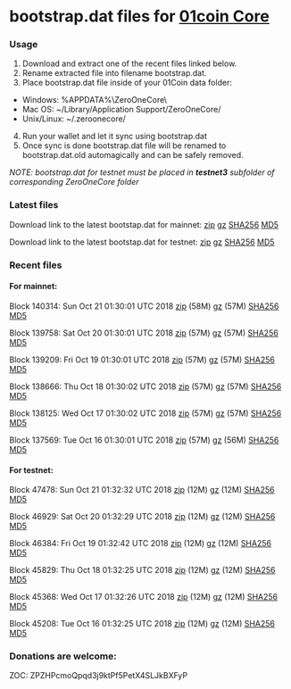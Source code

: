 # bootstrap.dat files for [01coin Core](https://01coin.io)

### Usage

1. Download and extract one of the recent files linked below.
2. Rename extracted file into filename bootstrap.dat.
3. Place bootstrap.dat file inside of your 01Coin data folder:
 - Windows: %APPDATA%\ZeroOneCore\
 - Mac OS: ~/Library/Application Support/ZeroOneCore/
 - Unix/Linux: ~/.zeroonecore/
4. Run your wallet and let it sync using bootstrap.dat
5. Once sync is done bootstrap.dat file will be renamed to bootstrap.dat.old automagically and can be safely removed.

_NOTE: bootstrap.dat for testnet must be placed in **testnet3** subfolder of corresponding ZeroOneCore folder_

### Latest files
Download link to the latest bootstap.dat for mainnet: [zip](https://files.01coin.io/mainnet/bootstrap.dat.zip) [gz](https://files.01coin.io/mainnet/bootstrap.dat.tar.gz) [SHA256](https://files.01coin.io/mainnet/sha256.txt) [MD5](https://files.01coin.io/mainnet/md5.txt)

Download link to the latest bootstap.dat for testnet: [zip](https://files.01coin.io/testnet/bootstrap.dat.zip) [gz](https://files.01coin.io/testnet/bootstrap.dat.tar.gz) [SHA256](https://files.01coin.io/testnet/sha256.txt) [MD5](https://files.01coin.io/testnet/md5.txt)

### Recent files

#### For mainnet:

Block 140314: Sun Oct 21 01:30:01 UTC 2018 [zip](https://files.01coin.io/mainnet/2018-10-21/bootstrap.dat.zip) (58M) [gz](https://files.01coin.io/mainnet/2018-10-21/bootstrap.dat.tar.gz) (57M) [SHA256](https://files.01coin.io/mainnet/2018-10-21/sha256.txt) [MD5](https://files.01coin.io/mainnet/2018-10-21/md5.txt)

Block 139758: Sat Oct 20 01:30:01 UTC 2018 [zip](https://files.01coin.io/mainnet/2018-10-20/bootstrap.dat.zip) (57M) [gz](https://files.01coin.io/mainnet/2018-10-20/bootstrap.dat.tar.gz) (57M) [SHA256](https://files.01coin.io/mainnet/2018-10-20/sha256.txt) [MD5](https://files.01coin.io/mainnet/2018-10-20/md5.txt)

Block 139209: Fri Oct 19 01:30:01 UTC 2018 [zip](https://files.01coin.io/mainnet/2018-10-19/bootstrap.dat.zip) (57M) [gz](https://files.01coin.io/mainnet/2018-10-19/bootstrap.dat.tar.gz) (57M) [SHA256](https://files.01coin.io/mainnet/2018-10-19/sha256.txt) [MD5](https://files.01coin.io/mainnet/2018-10-19/md5.txt)

Block 138666: Thu Oct 18 01:30:02 UTC 2018 [zip](https://files.01coin.io/mainnet/2018-10-18/bootstrap.dat.zip) (57M) [gz](https://files.01coin.io/mainnet/2018-10-18/bootstrap.dat.tar.gz) (57M) [SHA256](https://files.01coin.io/mainnet/2018-10-18/sha256.txt) [MD5](https://files.01coin.io/mainnet/2018-10-18/md5.txt)

Block 138125: Wed Oct 17 01:30:02 UTC 2018 [zip](https://files.01coin.io/mainnet/2018-10-17/bootstrap.dat.zip) (57M) [gz](https://files.01coin.io/mainnet/2018-10-17/bootstrap.dat.tar.gz) (57M) [SHA256](https://files.01coin.io/mainnet/2018-10-17/sha256.txt) [MD5](https://files.01coin.io/mainnet/2018-10-17/md5.txt)

Block 137569: Tue Oct 16 01:30:01 UTC 2018 [zip](https://files.01coin.io/mainnet/2018-10-16/bootstrap.dat.zip) (57M) [gz](https://files.01coin.io/mainnet/2018-10-16/bootstrap.dat.tar.gz) (56M) [SHA256](https://files.01coin.io/mainnet/2018-10-16/sha256.txt) [MD5](https://files.01coin.io/mainnet/2018-10-16/md5.txt)


#### For testnet:

Block 47478: Sun Oct 21 01:32:32 UTC 2018 [zip](https://files.01coin.io/testnet/2018-10-21/bootstrap.dat.zip) (12M) [gz](https://files.01coin.io/testnet/2018-10-21/bootstrap.dat.tar.gz) (12M) [SHA256](https://files.01coin.io/testnet/2018-10-21/sha256.txt) [MD5](https://files.01coin.io/testnet/2018-10-21/md5.txt)

Block 46929: Sat Oct 20 01:32:29 UTC 2018 [zip](https://files.01coin.io/testnet/2018-10-20/bootstrap.dat.zip) (12M) [gz](https://files.01coin.io/testnet/2018-10-20/bootstrap.dat.tar.gz) (12M) [SHA256](https://files.01coin.io/testnet/2018-10-20/sha256.txt) [MD5](https://files.01coin.io/testnet/2018-10-20/md5.txt)

Block 46384: Fri Oct 19 01:32:42 UTC 2018 [zip](https://files.01coin.io/testnet/2018-10-19/bootstrap.dat.zip) (12M) [gz](https://files.01coin.io/testnet/2018-10-19/bootstrap.dat.tar.gz) (12M) [SHA256](https://files.01coin.io/testnet/2018-10-19/sha256.txt) [MD5](https://files.01coin.io/testnet/2018-10-19/md5.txt)

Block 45829: Thu Oct 18 01:32:25 UTC 2018 [zip](https://files.01coin.io/testnet/2018-10-18/bootstrap.dat.zip) (12M) [gz](https://files.01coin.io/testnet/2018-10-18/bootstrap.dat.tar.gz) (12M) [SHA256](https://files.01coin.io/testnet/2018-10-18/sha256.txt) [MD5](https://files.01coin.io/testnet/2018-10-18/md5.txt)

Block 45368: Wed Oct 17 01:32:26 UTC 2018 [zip](https://files.01coin.io/testnet/2018-10-17/bootstrap.dat.zip) (12M) [gz](https://files.01coin.io/testnet/2018-10-17/bootstrap.dat.tar.gz) (12M) [SHA256](https://files.01coin.io/testnet/2018-10-17/sha256.txt) [MD5](https://files.01coin.io/testnet/2018-10-17/md5.txt)

Block 45208: Tue Oct 16 01:32:25 UTC 2018 [zip](https://files.01coin.io/testnet/2018-10-16/bootstrap.dat.zip) (12M) [gz](https://files.01coin.io/testnet/2018-10-16/bootstrap.dat.tar.gz) (12M) [SHA256](https://files.01coin.io/testnet/2018-10-16/sha256.txt) [MD5](https://files.01coin.io/testnet/2018-10-16/md5.txt)


### Donations are welcome:

ZOC: ZPZHPcmoQpqd3j9ktPf5PetX4SLJkBXFyP
